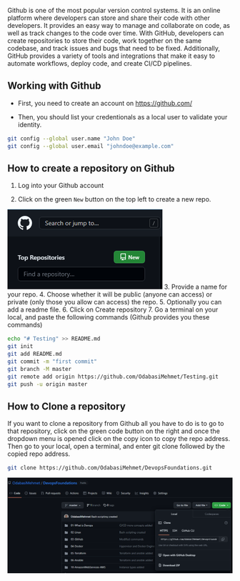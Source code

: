 Github is one of the most popular version control systems. It is an online platform where developers can store and share their code with other developers. It provides an easy way to manage and collaborate on code, as well as track changes to the code over time. With GitHub, developers can create repositories to store their code, work together on the same codebase, and track issues and bugs that need to be fixed. Additionally, GitHub provides a variety of tools and integrations that make it easy to automate workflows, deploy code, and create CI/CD pipelines.

## Working with Github

* First, you need to create an account on https://github.com/

* Then, you should list your credentionals as a local user to validate your identity.

```bash
git config --global user.name "John Doe"
git config --global user.email "johndoe@example.com"
```
## How to create a repository on Github 

1. Log into your Github account

2. Click on the green `New` button on the top left to create a new repo.

![New](github-1.png)
3. Provide a name for your repo.
4. Choose whether it will be public (anyone can access) or private (only those you allow can access) the repo.
5. Optionally you can add a readme file.
6. Click on Create repository
7. Go a terminal on your local, and paste the following commands (Github provides you these commands)
```bash
echo "# Testing" >> README.md
git init
git add README.md
git commit -m "first commit"
git branch -M master
git remote add origin https://github.com/OdabasiMehmet/Testing.git
git push -u origin master
```
## How to Clone a repository

If you want to clone a repository from Github all you have to do is to go to that repository, click on the green code button on the right and once the dropdown menu is opened click on the copy icon to copy the repo address. Then go to your local, open a terminal, and enter git clone followed by the copied repo address.

```bash
git clone https://github.com/OdabasiMehmet/DevopsFoundations.git
```

![clone](github-3.png)
